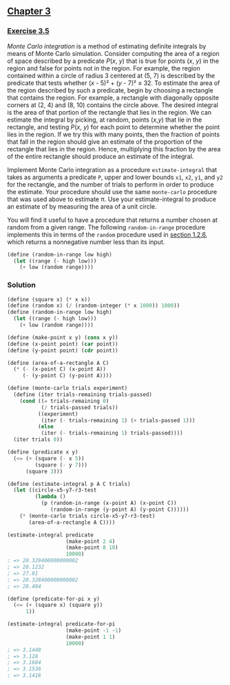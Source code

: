 ## [Chapter 3](../index.md#3-Modularity-Objects-and-State)

### [Exercise 3.5](https://mitpress.mit.edu/sites/default/files/sicp/full-text/book/book-Z-H-20.html#%_thm_3.5)

_Monte Carlo integration_ is a method of estimating definite integrals by means of Monte Carlo simulation. Consider computing the area of a region of space described by a predicate _P_(_x_, _y_) that is true for points (_x_, _y_) in the region and false for points not in the region. For example, the region contained within a circle of radius 3 centered at (5, 7) is described by the predicate that tests whether (_x_ - 5)² + (_y_ - 7)² ≤ 32. To estimate the area of the region described by such a predicate, begin by choosing a rectangle that contains the region. For example, a rectangle with diagonally opposite corners at (2, 4) and (8, 10) contains the circle above. The desired integral is the area of that portion of the rectangle that lies in the region. We can estimate the integral by picking, at random, points (_x_,_y_) that lie in the rectangle, and testing _P_(_x_, _y_) for each point to determine whether the point lies in the region. If we try this with many points, then the fraction of points that fall in the region should give an estimate of the proportion of the rectangle that lies in the region. Hence, multiplying this fraction by the area of the entire rectangle should produce an estimate of the integral.

Implement Monte Carlo integration as a procedure `estimate-integral` that takes as arguments a predicate `P`, upper and lower bounds `x1`, `x2`, `y1`, and `y2` for the rectangle, and the number of trials to perform in order to produce the estimate. Your procedure should use the same `monte-carlo` procedure that was used above to estimate π. Use your estimate-integral to produce an estimate of by measuring the area of a unit circle.

You will find it useful to have a procedure that returns a number chosen at random from a given range. The following `random-in-range` procedure implements this in terms of the `random` procedure used in [section 1.2.6][1], which returns a nonnegative number less than its input.

```scheme
(define (random-in-range low high)
  (let ((range (- high low)))
    (+ low (random range))))
```

### Solution

```scheme
(define (square x) (* x x))
(define (random x) (/ (random-integer (* x 1000)) 1000))
(define (random-in-range low high)
  (let ((range (- high low)))
    (+ low (random range))))

(define (make-point x y) (cons x y))
(define (x-point point) (car point))
(define (y-point point) (cdr point))

(define (area-of-a-rectangle A C)
  (* (- (x-point C) (x-point A))
     (- (y-point C) (y-point A))))

(define (monte-carlo trials experiment)
  (define (iter trials-remaining trials-passed)
    (cond ((= trials-remaining 0)
           (/ trials-passed trials))
          ((experiment)
           (iter (- trials-remaining 1) (+ trials-passed 1)))
          (else
           (iter (- trials-remaining 1) trials-passed))))
  (iter trials 0))
```
```scheme
(define (predicate x y)
  (<= (+ (square (- x 5))
         (square (- y 7)))
      (square 3)))

(define (estimate-integral p A C trials)
  (let ((circle-x5-y7-r3-test
         (lambda ()
           (p (random-in-range (x-point A) (x-point C))
              (random-in-range (y-point A) (y-point C))))))
    (* (monte-carlo trials circle-x5-y7-r3-test)
       (area-of-a-rectangle A C))))

(estimate-integral predicate
                   (make-point 2 4)
                   (make-point 8 10)
                   10000)
; => 28.328400000000002
; => 28.1232
; => 27.81
; => 28.328400000000002
; => 28.404
```
```scheme
(define (predicate-for-pi x y)
  (<= (+ (square x) (square y))
      1))

(estimate-integral predicate-for-pi
                   (make-point -1 -1)
                   (make-point 1 1)
                   10000)
; => 3.1448
; => 3.128
; => 3.1684
; => 3.1536
; => 3.1416
```

[1]: https://mitpress.mit.edu/sites/default/files/sicp/full-text/book/book-Z-H-11.html#%_sec_1.2.6

